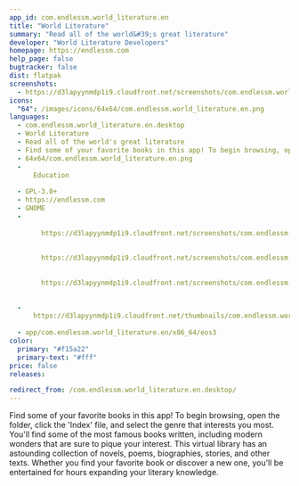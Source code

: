 ```yaml
---
app_id: com.endlessm.world_literature.en
title: "World Literature"
summary: "Read all of the world&#39;s great literature"
developer: "World Literature Developers"
homepage: https://endlessm.com
help_page: false
bugtracker: false
dist: flatpak
screenshots:
  - https://d3lapyynmdp1i9.cloudfront.net/screenshots/com.endlessm.world_literature.en/C/com.endlessm.world_literature.en-screenshot1.jpg
icons:
  "64": /images/icons/64x64/com.endlessm.world_literature.en.png
languages:
  - com.endlessm.world_literature.en.desktop
  - World Literature
  - Read all of the world's great literature
  - Find some of your favorite books in this app! To begin browsing, open the folder, click the 'Index' file, and select the genre that interests you most. You'll find some of the most famous books written, including modern wonders that are sure to pique your interest. This virtual library has an astounding collection of novels, poems, biographies, stories, and other texts. Whether you find your favorite book or discover a new one, you'll be entertained for hours expanding your literary knowledge.
  - 64x64/com.endlessm.world_literature.en.png
  - 
      Education
    
  - GPL-3.0+
  - https://endlessm.com
  - GNOME
  - 
      
        https://d3lapyynmdp1i9.cloudfront.net/screenshots/com.endlessm.world_literature.en/C/com.endlessm.world_literature.en-screenshot1.jpg
      
      
        https://d3lapyynmdp1i9.cloudfront.net/screenshots/com.endlessm.world_literature.en/C/com.endlessm.world_literature.en-screenshot2.jpg
      
      
        https://d3lapyynmdp1i9.cloudfront.net/screenshots/com.endlessm.world_literature.en/C/com.endlessm.world_literature.en-screenshot3.jpg
      
    
  - 
      https://d3lapyynmdp1i9.cloudfront.net/thumbnails/com.endlessm.world_literature.en/com.endlessm.world_literature.en-thumb.jpg
    
  - app/com.endlessm.world_literature.en/x86_64/eos3
color:
  primary: "#f15a22"
  primary-text: "#fff"
price: false
releases:

redirect_from: /com.endlessm.world_literature.en.desktop/
---
```


<p>Find some of your favorite books in this app! To begin browsing, open the folder, click the 'Index' file, and select the genre that interests you most. You'll find some of the most famous books written, including modern wonders that are sure to pique your interest. This virtual library has an astounding collection of novels, poems, biographies, stories, and other texts. Whether you find your favorite book or discover a new one, you'll be entertained for hours expanding your literary knowledge.</p>
